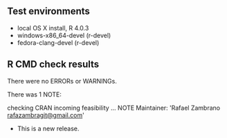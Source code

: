 ## Test environments
* local OS X install, R 4.0.3
* windows-x86_64-devel (r-devel)
* fedora-clang-devel (r-devel)

## R CMD check results
There were no ERRORs or WARNINGs. 

There was 1 NOTE:

checking CRAN incoming feasibility ... NOTE
Maintainer: 'Rafael Zambrano <rafazambragit@gmail.com>'

* This is a new release.